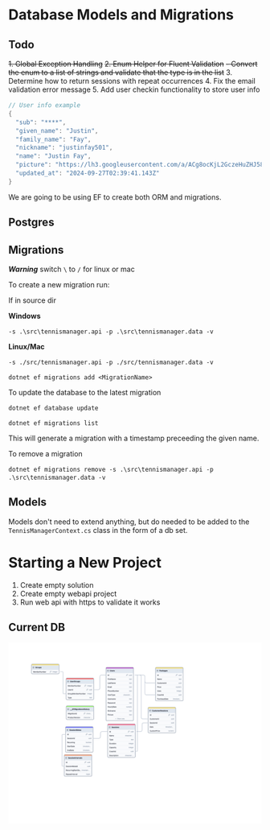 ﻿# Database Models and Migrations

## Todo

~~1. Global Exception Handling~~
~~2. Enum Helper for Fluent Validation~~
 ~~- Convert the enum to a list of strings and validate that the type is in the list~~
3. Determine how to return sessions with repeat occurrences
4. Fix the email validation error message
5. Add user checkin functionality to store user info

```csharp
// User info example
{
  "sub": "****",
  "given_name": "Justin",
  "family_name": "Fay",
  "nickname": "justinfay501",
  "name": "Justin Fay",
  "picture": "https://lh3.googleusercontent.com/a/ACg8ocKjL2GczeHuZHJ5866A-boUi7uHRWXLZGYSTY0PCTA0HY7AQQc=s96-c",
  "updated_at": "2024-09-27T02:39:41.143Z"
}
```


We are going to be using EF to create both ORM and migrations. 

## Postgres



## Migrations

***Warning*** switch `\` to `/` for linux or mac

To create a new migration run: 

If in source dir

**Windows**
```
-s .\src\tennismanager.api -p .\src\tennismanager.data -v
```

**Linux/Mac**
```
-s ./src/tennismanager.api -p ./src/tennismanager.data -v
```

```
dotnet ef migrations add <MigrationName> 
```

To update the database to the latest migration

```
dotnet ef database update
```

```
dotnet ef migrations list
```

This will generate a migration with a timestamp preceeding the given name.


To remove a migration

```
dotnet ef migrations remove -s .\src\tennismanager.api -p .\src\tennismanager.data -v
```


## Models

Models don't need to extend anything, but do needed to be added to the `TennisManagerContext.cs` class in the form of a db set. 


# Starting a New Project

1. Create empty solution
2. Create empty webapi project
3. Run web api with https to validate it works


## Current DB 

![DB Diagram](assets/tennismanager-db.jpeg)
